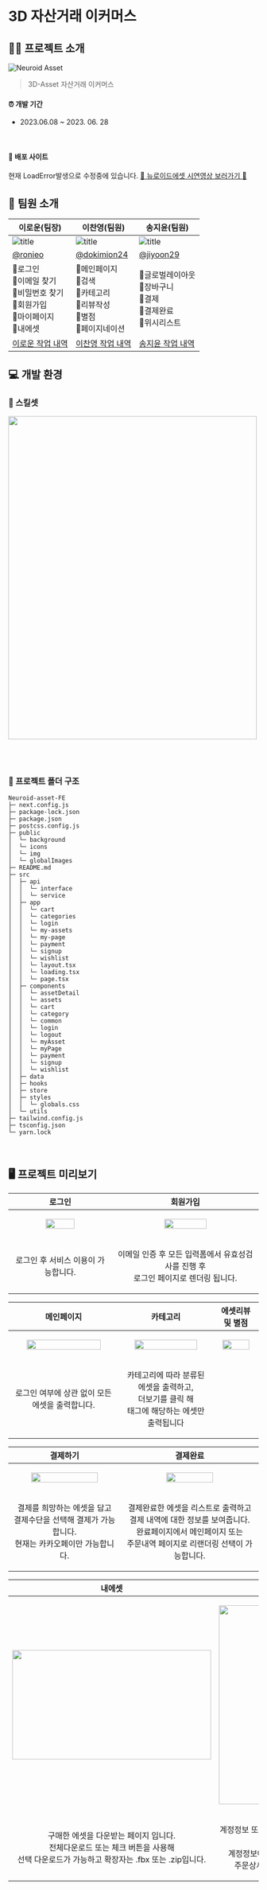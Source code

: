 # 3D 자산거래 이커머스

## 💁🏻 프로젝트 소개
![Neuroid Asset](https://github.com/3DAsset-eCommerce/3D-FE/assets/76941552/608c6f51-4bdc-41d5-aaf2-b671b62b91b8)
> 3D-Asset 자산거래 이커머스 <br />

#### ⏰ 개발 기간

- 2023.06.08 ~ 2023. 06. 28

<br/>

#### 🔗 배포 사이트
현재 LoadError발생으로 수정중에 있습니다.
[🦾 뉴로이드에셋 시연영상 보러가기 🦾](https://ronieo.notion.site/Neuroid-Asset-0b4138c0d21747b3a2425f383fde321b)
<!--- [🦾 3D 자산거래 이커머스 🦾](https://neuroid-asset.netlify.app/)-->

## 👥 팀원 소개
| 이로운(팀장)                                                                                        | 이찬영(팀원)                                                                                 | 송지윤(팀원)                                                                                                                                                                                                                                        |
| --------------------------------------------------------------------------------------------------- | -------------------------------------------------------------------------------------------- | ------------------------------------------------------------------------------------------- | 
| ![title](https://avatars.githubusercontent.com/u/76941552?v=4)                                     | ![title](https://avatars.githubusercontent.com/u/92348492?v=4)                               | ![title](https://avatars.githubusercontent.com/u/71622691?v=4)                              |
| [@ronieo](https://github.com/ronieo)                                                          | [@dokimion24](https://github.com/dokimion24)                                                   | [@jiyoon29](https://github.com/jiyoon29)                                                    |                                                   |
|📍로그인<br />📍이메일 찾기<br />📍비밀번호 찾기<br />📍회원가입<br />📍마이페이지 </br> 📍내에셋 </br> | 📍메인페이지<br />📍검색<br /> 📍카테고리<br />📍리뷰작성 <br/> 📍별점<br /> 📍페이지네이션<br /> |📍글로벌레이아웃<br />📍장바구니<br /> 📍결제<br /> 📍결제완료<br /> 📍위시리스트<br />                               | 
| [이로운 작업 내역](https://github.com/3DAsset-eCommerce/3D-FE/issues?q=author%3Aronieo+) | [이찬영 작업 내역](https://github.com/3DAsset-eCommerce/3D-FE/issues?q=author%3Adokimion24+) | [송지윤 작업 내역](https://github.com/3DAsset-eCommerce/3D-FE/issues?q=author%3Ajiyoon29) |


## 💻 개발 환경
### 🔧 스킬셋
<!--![FE_skillset](https://github.com/3DAsset-eCommerce/3D-FE/assets/76941552/a0e3c0fd-0eee-45fe-9fd4-afaeb7c05a1d)-->
<img src='https://github.com/3DAsset-eCommerce/3D-FE/assets/76941552/0b0622af-6adb-4414-a198-299fb81f70c7' width='500px' height='650px'/>

<br /><br />

### 📁 프로젝트 폴더 구조
```
Neuroid-asset-FE
├─ next.config.js
├─ package-lock.json
├─ package.json
├─ postcss.config.js
├─ public
│  └─ background
│  └─ icons
│  └─ img
│  └─ globalImages
├─ README.md
├─ src
│  ├─ api
│  │  └─ interface
│  │  └─ service
│  ├─ app
│  │  └─ cart
│  │  └─ categories
│  │  └─ login
│  │  └─ my-assets
│  │  └─ my-page
│  │  └─ payment
│  │  └─ signup
│  │  └─ wishlist
│  │  └─ layout.tsx
│  │  └─ loading.tsx
│  │  └─ page.tsx
│  ├─ components
│  │  └─ assetDetail
│  │  └─ assets
│  │  └─ cart
│  │  └─ category
│  │  └─ common
│  │  └─ login
│  │  └─ logout
│  │  └─ myAsset
│  │  └─ myPage
│  │  └─ payment
│  │  └─ signup
│  │  └─ wishlist
│  ├─ data
│  ├─ hooks
│  ├─ store
│  ├─ styles
│  │  └─ globals.css
│  └─ utils
├─ tailwind.config.js
├─ tsconfig.json
└─ yarn.lock
```
<br />

## 🖥 프로젝트 미리보기

|**로그인**|**회원가입**|
| --- | --- |
|<p align="center"><img src="https://github.com/3DAsset-eCommerce/3D-FE/assets/76941552/bd8dee18-b940-4a03-ac6d-fde9edc5da86" width="55%" height="70%" style="object-fit: cover; object-position: center;"></p>|<p align="center"><img src="https://github.com/3DAsset-eCommerce/3D-FE/assets/76941552/e8b5354b-8904-4cb8-8e61-25bce485a609" width="55%" height="70%" style="object-fit: cover; object-position: center;"></p>|
|<p align="center"> 로그인 후 서비스 이용이 가능합니다. </p>|<p align="center">이메일 인증 후 모든 입력폼에서 유효성검사를 진행 후 </br> 로그인 페이지로 렌더링 됩니다.</p>|


|**메인페이지**|**카테고리**|**에셋리뷰 및 별점**|
| --- | --- | --- |
|<p align="center"><img src="https://github.com/3DAsset-eCommerce/3D-FE/assets/76941552/139b32f6-882c-4d4a-9226-5e6e51641c1b" width="85%" height="70%" style="object-fit: cover; object-position: center;"></p>|<p align="center"><img src="https://github.com/3DAsset-eCommerce/3D-FE/assets/76941552/026982bc-283c-49e8-a6ac-59d7a6a86a86" width="85%" height="70%" style="object-fit: cover; object-position: center;"></p>|<p align="center"><img src="https://github.com/3DAsset-eCommerce/3D-FE/assets/76941552/33d4aff6-2214-40a7-a62a-95f47b52fb15" width="85%" height="70%" style="object-fit: cover; object-position: center;"></p>|
|<p align="center">로그인 여부에 상관 없이 모든 에셋을 출력합니다.</p>|<p align="center">카테고리에 따라 분류된 에셋을 출력하고, </br> 더보기를 클릭 해 </br> 태그에 해당하는 에셋만 출력됩니다</p>||<p align="center">에셋 클릭 시, 타 유저 리뷰를 볼 수 있고 </br> 구매한 에셋에 따라 리뷰 작성 가능합니다.</p>|


|**결제하기**|**결제완료**|
| --- | --- |
|<p align="center"><img src="https://github.com/3DAsset-eCommerce/3D-FE/assets/76941552/ba5bd1d0-2fcf-4097-aea5-3f94e850f363" width="80%" height="65%" style="object-fit: cover; object-position: center;"></p>|<p align="center"><img src="https://github.com/3DAsset-eCommerce/3D-FE/assets/76941552/df0c7330-ec69-4026-b568-c106f0a2e1f8" width="60%" height="45%" style="object-fit: cover; object-position: center;"></p>|
|<p align="center">결제를 희망하는 에셋을 담고 </br> 결제수단을 선택해 결제가 가능합니다. </br> 현재는 카카오페이만 가능합니다. </p>|<p align="center">결제완료한 에셋을 리스트로 출력하고 </br> 결제 내역에 대한 정보를 보여줍니다.</br> 완료페이지에서 메인페이지 또는 </br> 주문내역 페이지로 리랜더링 선택이 가능합니다.</p>|


|**내에셋**|**마이페이지**|
| --- | --- |
|<p align="center"><img src="https://github.com/3DAsset-eCommerce/3D-FE/assets/76941552/a2a3abd5-3dc7-4cd3-a4ab-c786eee5c11f" width="400px" height="220px" style="object-fit: cover; object-position: center;"></p>|<p align="center"><img src="https://github.com/3DAsset-eCommerce/3D-FE/assets/76941552/754199b2-394c-4c2e-bd68-518205f055ef" width="300px" height="400px" style="object-fit: cover; object-position: center;"></p>|
|<p align="center">구매한 에셋을 다운받는 페이지 입니다. </br> 전체다운로드 또는 체크 버튼을 사용해 </br> 선택 다운로드가 가능하고 확장자는 .fbx 또는 .zip입니다.</p>|<p align="center">계정정보 또는 주문내역을 확인하는 페이지입니다.</br>계정정보에서 비밀번호 변경이 가능하고 </br> 주문상세내역을 확인할 수 있습니다.</p>|
